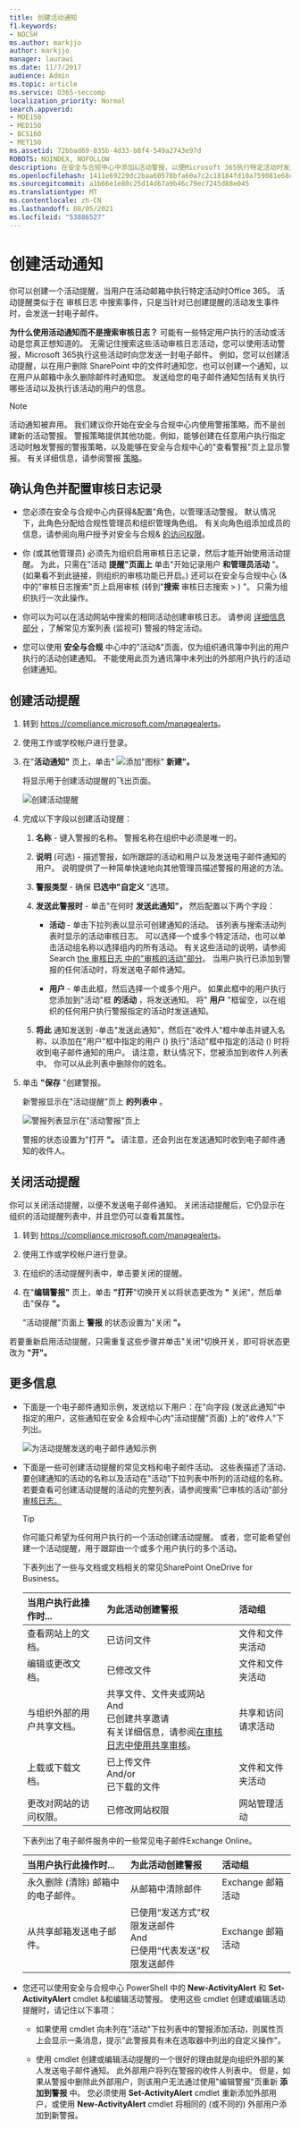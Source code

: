 ```yaml
---
title: 创建活动通知
f1.keywords:
- NOCSH
ms.author: markjjo
author: markjjo
manager: laurawi
ms.date: 11/7/2017
audience: Admin
ms.topic: article
ms.service: O365-seccomp
localization_priority: Normal
search.appverid:
- MOE150
- MED150
- BCS160
- MET150
ms.assetid: 72bbad69-035b-4d33-b8f4-549a2743e97d
ROBOTS: NOINDEX, NOFOLLOW
description: 在安全与合规中心中添加&活动警报，以便Microsoft 365执行特定活动时发送电子邮件通知
ms.openlocfilehash: 1411e69229dc2baa60578bfa60a7c2c18184fd10a759081e68c13d87a482d7cb
ms.sourcegitcommit: a1b66e1e80c25d14d67a9b46c79ec7245d88e045
ms.translationtype: MT
ms.contentlocale: zh-CN
ms.lasthandoff: 08/05/2021
ms.locfileid: "53886527"
---
```

# <a name="create-activity-alerts"></a>创建活动通知

你可以创建一个活动提醒，当用户在活动邮箱中执行特定活动时Office 365。 活动提醒类似于在 审核日志 中搜索事件，只是当针对已创建提醒的活动发生事件时，会发送一封电子邮件。

 **为什么使用活动通知而不是搜索审核日志？** 可能有一些特定用户执行的活动或活动是您真正想知道的。 无需记住搜索这些活动审核日志活动，您可以使用活动警报，Microsoft 365执行这些活动时向您发送一封电子邮件。 例如，您可以创建活动提醒，以在用户删除 SharePoint 中的文件时通知您，也可以创建一个通知，以在用户从邮箱中永久删除邮件时通知您。 发送给您的电子邮件通知包括有关执行哪些活动以及执行该活动的用户的信息。

> [!NOTE]
> 活动通知被弃用。 我们建议你开始在安全与合规中心内使用警报策略，而不是创建新的活动警报。 警报策略提供其他功能，例如，能够创建在任意用户执行指定活动时触发警报的警报策略，以及能够在安全与合规中心的"查看警报"页上显示警报。 有关详细信息，请参阅警报 [策略](alert-policies.md)。

## <a name="confirm-roles-and-configure-audit-logging"></a>确认角色并配置审核日志记录

- 您必须在安全与合规中心内获得&配置"角色，以管理活动警报。 默认情况下，此角色分配给合规性管理员和组织管理角色组。 有关向角色组添加成员的信息，请参阅向用户授予对安全与合规& [的访问权限](../security/office-365-security/grant-access-to-the-security-and-compliance-center.md)。

- 你 (或其他管理员) 必须先为组织启用审核日志记录，然后才能开始使用活动提醒。 为此，只需在"活动 **提醒"页面上** 单击"开始记录用户 **和管理员活动** "。  (如果看不到此链接，则组织的审核功能已开启。) 还可以在安全与合规中心 (& 中的"审核日志搜索"页上启用审核 (转到"**搜索** 审核日志搜索 \> ) "。 只需为组织执行一次此操作。

- 你可以为可以在活动网站中搜索的相同活动创建审核日志。 请参阅 [详细信息部分](#more-information) ，了解常见方案列表 (监视可) 警报的特定活动。

- 您可以使用 **安全与合规** 中心中的"活动&"页面，仅为组织通讯簿中列出的用户执行的活动创建通知。 不能使用此页为通讯簿中未列出的外部用户执行的活动创建通知。

## <a name="create-an-activity-alert"></a>创建活动提醒

1. 转到 <https://compliance.microsoft.com/managealerts>。

2. 使用工作或学校帐户进行登录。

3. 在"**活动通知"** 页上，单击" ![ 添加"图标" ](../media/8ee52980-254b-440b-99a2-18d068de62d3.gif) **新建"。**

   将显示用于创建活动提醒的飞出页面。


    ![创建活动提醒](../media/53888bd5-9fa2-4398-8ccc-1a9dc72517ac.png)

4. 完成以下字段以创建活动提醒：

    1. **名称** - 键入警报的名称。 警报名称在组织中必须是唯一的。

    1. **说明** (可选) - 描述警报，如所跟踪的活动和用户以及发送电子邮件通知的用户。 说明提供了一种简单快速地向其他管理员描述警报的用途的方法。

    1. **警报类型** - 确保 **已选中"自定义** "选项。

    1. **发送此警报时** - 单击"在何时 **发送此通知"，** 然后配置以下两个字段：

       - **活动** - 单击下拉列表以显示可创建通知的活动。 该列表与搜索活动列表时显示的活动审核日志。 可以选择一个或多个特定活动，也可以单击活动组名称以选择组内的所有活动。 有关这些活动的说明，请参阅 Search [the 审核日志 中的"审核的活动"部分](search-the-audit-log-in-security-and-compliance.md#audited-activities)。 当用户执行已添加到警报的任何活动时，将发送电子邮件通知。

       - **用户** - 单击此框，然后选择一个或多个用户。 如果此框中的用户执行您添加到"活动"框 **的活动** ，将发送通知。 将" **用户** "框留空，以在组织的任何用户执行警报指定的活动时发送通知。

    1. **将此** 通知发送到 -单击"发送此通知"，然后在"收件人"框中单击并键入名称，以添加在"用户"框中指定的用户 () 执行"活动"框中指定的活动 () 时将收到电子邮件通知的用户。  请注意，默认情况下，您被添加到收件人列表中。 你可以从此列表中删除你的姓名。

5. 单击 **"保存** "创建警报。

    新警报显示在"活动提醒"页上 **的列表中** 。

    ![警报列表显示在"活动警报"页上](../media/02b774f2-1719-41de-bbc9-5e5b7576f335.png)

    警报的状态设置为"打开 **"。** 请注意，还会列出在发送通知时收到电子邮件通知的收件人。

## <a name="turn-off-an-activity-alert"></a>关闭活动提醒

你可以关闭活动提醒，以便不发送电子邮件通知。 关闭活动提醒后，它仍显示在组织的活动提醒列表中，并且您仍可以查看其属性。

1. 转到 <https://compliance.microsoft.com/managealerts>。

2. 使用工作或学校帐户进行登录。

3. 在组织的活动提醒列表中，单击要关闭的提醒。

4. 在"**编辑警报"** 页上，单击 **"打开**"切换开关以将状态更改为 **"** 关闭"，然后单击"保存 **"。**

    "活动提醒"页面上 **警报** 的状态设置为"关闭 **"。**

若要重新启用活动提醒，只需重复这些步骤并单击"关闭"切换开关，即可将状态更改为 **"开"。**

## <a name="more-information"></a>更多信息

- 下面是一个电子邮件通知示例，发送给以下用户：在"向字段 (发送此通知"中指定的用户，这些通知在安全 &合规中心内"活动提醒"页面) 上的"收件人"下列出。

    ![为活动提醒发送的电子邮件通知示例](../media/a5f91611-fae6-4fe9-82f5-58521a2e2541.png)

- 下面是一些可创建活动提醒的常见文档和电子邮件活动。 这些表描述了活动、要创建通知的活动的名称以及活动在"活动"下拉列表中所列的活动组的名称。  若要查看可创建活动提醒的活动的完整列表，请参阅搜索"已审核的活动"部分[审核日志。](search-the-audit-log-in-security-and-compliance.md#audited-activities)

    > [!TIP]
    > 你可能只希望为任何用户执行的一个活动创建活动提醒。 或者，您可能希望创建一个活动提醒，用于跟踪由一个或多个用户执行的多个活动。

    下表列出了一些与文档或文档相关的常见SharePoint OneDrive for Business。

    | 当用户执行此操作时... | 为此活动创建警报 | 活动组 |
    |:-----|:-----|:-----|
    |查看网站上的文档。  |已访问文件  |文件和文件夹活动  |
    |编辑或更改文档。  |已修改文件  |文件和文件夹活动  |
    |与组织外部的用户共享文档。  |共享文件、文件夹或网站  <br/> And  <br/> 已创建共享邀请  <br/> 有关详细信息，请参阅[在审核日志中使用共享审核](use-sharing-auditing.md)。  |共享和访问请求活动  |
    |上载或下载文档。  |已上传文件  <br/> And/or  <br/> 已下载的文件  |文件和文件夹活动  |
    |更改对网站的访问权限。  |已修改网站权限  |网站管理活动  |

    下表列出了电子邮件服务中的一些常见电子邮件Exchange Online。

    | 当用户执行此操作时... | 为此活动创建警报 | 活动组 |
    |:-----|:-----|:-----|
    |永久删除 (清除) 邮箱中的电子邮件。  |从邮箱中清除邮件  | Exchange 邮箱活动  |
    |从共享邮箱发送电子邮件。  |已使用“发送方式”权限发送邮件  <br/> And  <br/> 已使用“代表发送”权限发送邮件  | Exchange 邮箱活动  |

- 您还可以使用安全与合规中心 PowerShell 中的 **New-ActivityAlert** 和 **Set-ActivityAlert** cmdlet &和编辑活动警报。 使用这些 cmdlet 创建或编辑活动提醒时，请记住以下事项：

  - 如果使用 cmdlet 向未列在"活动"下拉列表中的警报添加活动，则属性页上会显示一条消息，提示"此警报具有未在选取器中列出的自定义操作"。

  - 使用 cmdlet 创建或编辑活动提醒的一个很好的理由就是向组织外部的某人发送电子邮件通知。 此外部用户将列在警报的收件人列表中。 但是，如果从警报中删除此外部用户，则该用户无法通过使用"编辑警报"页重新 **添加到警报** 中。 您必须使用 **Set-ActivityAlert** cmdlet 重新添加外部用户，或使用 **New-ActivityAlert** cmdlet 将相同的 (或不同的) 外部用户添加到新警报。
